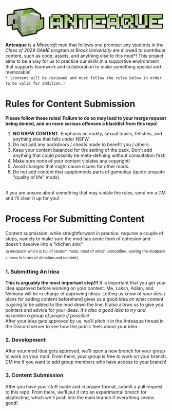 ![](anteaque_banner.png)<br/>
**Anteaque** is a _Minecraft_ mod that follows one premise: any students in the _Class of 2029 GAME program_ at _Brock Univerisity_ are allowed to contribute content, such as code, assets, and anything else to this mod*! This project aims to be a way for us to practice our skills in a supportive environment that supports teamwork and collaboration to make something special and memorable!\
`* (content will be reviewed and must follow the rules below in order to be valid for addition.)`

# Rules for Content Submission
**Please follow these rules! Failure to do so may lead to your merge request being denied, and on more serious offenses a blacklist from this repo!**
1. **NO NSFW CONTENT**. Emphasis on nudity, sexual topics, fetishes, and anything else that falls under NSFW.
2. Do not add any backdoors / cheats made to benefit you / others.
3. Keep your content balanced for the setting of the pack. Don't add anything that could possibly be meta-defining without consultation first!
4. Make sure none of your content violates any copyright!
5. Avoid changes that might cause issues for other mods.
6. Do not add content that supplements parts of gameplay (quote unquote "quality of life" mods).
<br/>
If you are unsure about something that may violate the rules, send me a DM and I'll clear it up for you!

# Process For Submitting Content
Content submission, while straightforward in practice, requires a couple of steps, namely to make sure the mod has some form of cohesion and doesn't devolve into a "kitchen sink"\
<sub>(a modpack which is full of random mods, most of which unmodified, leaving the modpack a mess in terms of direction and content).<sub/>

### 1. Submitting An Idea
**This is arguably the most important step!!!** It is important that you get your idea approved before working on your content. Me, Laksh, Adian, and Nemona will be in charge of approving ideas. Letting us know of your idea / plans for adding content beforehand gives us a good idea on what content is going to be added to the mod down the line. It also allows us to give you pointers and advice for your ideas. _It's also a good idea to try and assemble a group of people if possible!_\
After your idea gets approved by us, we'll pitch it in the Anteaque thread in the Discord server to see how the public feels about your idea.

### 2. Development
After your mod idea gets approved, we'll open a new branch for your group to work on your mod. From there, your group is free to work on your branch. DM me if you want to add group members who have access to your branch!

### 3. Content Submission
After you have your stuff made and in proper format, submit a pull request to this repo. From there, we'll put it into an experimental branch for playtesting, which we'll push into the main branch if everything seems good!
